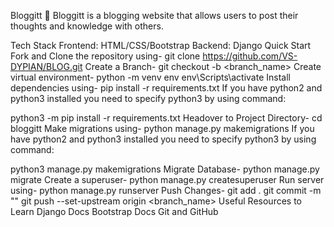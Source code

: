 Bloggitt 📝
Bloggitt is a blogging website that allows users to post their thoughts and knowledge with others.

Tech Stack
Frontend: HTML/CSS/Bootstrap
Backend: Django
Quick Start
Fork and Clone the repository using-
git clone https://github.com/VS-DYPIAN/BLOG.git
Create a Branch-
git checkout -b <branch_name>
Create virtual environment-
python -m venv env
env\Scripts\activate
Install dependencies using-
pip install -r requirements.txt
If you have python2 and python3 installed you need to specify python3 by using command:

python3 -m pip install -r requirements.txt
Headover to Project Directory-
cd bloggitt
Make migrations using-
python manage.py makemigrations
If you have python2 and python3 installed you need to specify python3 by using command:

python3 manage.py makemigrations
Migrate Database-
python manage.py migrate
Create a superuser-
python manage.py createsuperuser
Run server using-
python manage.py runserver
Push Changes-
git add .
git commit -m "<your commit message>"
git push --set-upstream origin <branch_name>
Useful Resources to Learn
Django Docs
Bootstrap Docs
Git and GitHub
